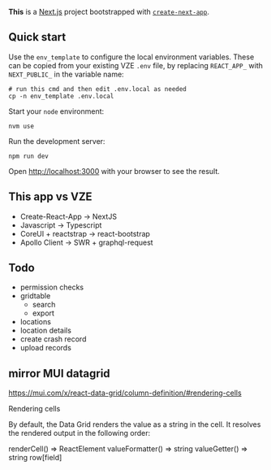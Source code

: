 **This** is a [Next.js](https://nextjs.org/) project bootstrapped with [`create-next-app`](https://github.com/vercel/next.js/tree/canary/packages/create-next-app).

## Quick start

Use the `env_template` to configure the local environment variables. These can be copied from your existing VZE `.env` file, by replacing `REACT_APP_` with `NEXT_PUBLIC_` in the variable name:

```shell
# run this cmd and then edit .env.local as needed
cp -n env_template .env.local
```

Start your `node` environment:

```shell
nvm use
```

Run the development server:

```shell
npm run dev
```

Open [http://localhost:3000](http://localhost:3000) with your browser to see the result.

## This app vs VZE

- Create-React-App -> NextJS
- Javascript -> Typescript
- CoreUI + reactstrap -> react-bootstrap
- Apollo Client -> SWR + graphql-request

## Todo

- permission checks
- gridtable
  - search
  - export
- locations
- location details
- create crash record
- upload records


## mirror MUI datagrid

https://mui.com/x/react-data-grid/column-definition/#rendering-cells

Rendering cells

By default, the Data Grid renders the value as a string in the cell. It resolves the rendered output in the following order:

renderCell() => ReactElement
valueFormatter() => string
valueGetter() => string
row[field]

